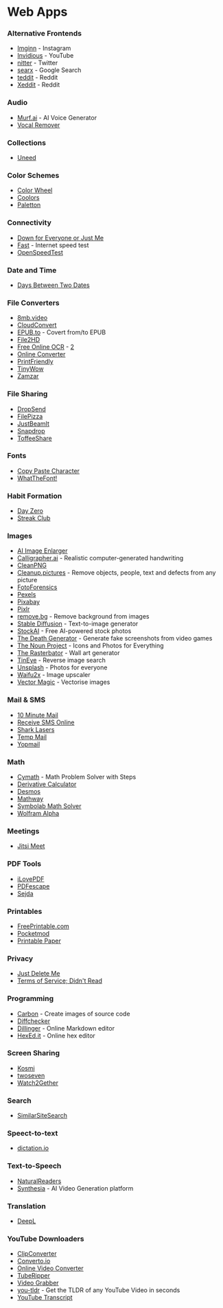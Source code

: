 # Web Apps

### Alternative Frontends

* [Imginn](https://imginn.com/) - Instagram
* [Invidious](https://api.invidious.io/) - YouTube
* [nitter](https://nitter.net/) - Twitter
* [searx](https://searx.space/) - Google Search
* [teddit](https://teddit.net/) - Reddit
* [Xeddit](https://www.xeddit.com/) - Reddit

### Audio

* [Murf.ai](https://murf.ai/) - AI Voice Generator
* [Vocal Remover](https://vocalremover.org/)

### Collections

* [Uneed](https://www.uneed.best/)

### Color Schemes

* [Color Wheel](https://color.adobe.com/create/color-wheel)
* [Coolors](https://coolors.co/)
* [Paletton](https://paletton.com)

### Connectivity

* [Down for Everyone or Just Me](https://downforeveryoneorjustme.com/)
* [Fast](https://fast.com) - Internet speed test
* [OpenSpeedTest](https://openspeedtest.com/)

### Date and Time

* [Days Between Two Dates](https://www.timeanddate.com/date/duration.html)

### File Converters

* [8mb.video](https://8mb.video/)
* [CloudConvert](https://cloudconvert.com/)
* [EPUB.to](https://epub.to/) - Covert from/to EPUB
* [File2HD](http://file2hd.com/)
* [Free Online OCR](https://www.newocr.com/) - [2](https://www.onlineocr.net/)
* [Online Converter](https://www.online-convert.com/)
* [PrintFriendly](https://www.printfriendly.com/)
* [TinyWow](https://tinywow.com/)
* [Zamzar](https://www.zamzar.com)

### File Sharing

* [DropSend](https://www.dropsend.com/)
* [FilePizza](https://file.pizza/)
* [JustBeamIt](https://justbeamit.com/)
* [Snapdrop](https://snapdrop.net/)
* [ToffeeShare](https://toffeeshare.com/)

### Fonts

* [Copy Paste Character](https://copypastecharacter.com/)
* [WhatTheFont!](https://www.myfonts.com/WhatTheFont/)

### Habit Formation

* [Day Zero](https://dayzeroproject.com/)
* [Streak Club](https://streak.club/)

### Images

* [AI Image Enlarger](https://imglarger.com/)
* [Calligrapher.ai](https://www.calligrapher.ai/) - Realistic computer-generated handwriting
* [CleanPNG](https://www.cleanpng.com/)
* [Cleanup.pictures](https://cleanup.pictures/) - Remove objects, people, text and defects from any picture
* [FotoForensics](https://fotoforensics.com/)
* [Pexels](https://www.pexels.com/)
* [Pixabay](https://pixabay.com/it/)
* [Pixlr](https://pixlr.com/it/)
* [remove.bg](https://www.remove.bg/) - Remove background from images
* [Stable Diffusion](https://stablediffusionweb.com/) - Text-to-image generator
* [StockAI](https://www.stockai.com/) - Free AI-powered stock photos
* [The Death Generator](https://deathgenerator.com) - Generate fake screenshots from video games
* [The Noun Project](https://thenounproject.com/) - Icons and Photos for Everything
* [The Rasterbator](https://rasterbator.net/) - Wall art generator
* [TinEye](https://tineye.com/) - Reverse image search
* [Unsplash](https://unsplash.com/) - Photos for everyone
* [Waifu2x](https://waifu2x.me/) - Image upscaler
* [Vector Magic](https://vectormagic.com/) - Vectorise images

### Mail & SMS

* [10 Minute Mail](https://10minutemail.com/)
* [Receive SMS Online](https://www.receivesms.co/)
* [Shark Lasers](https://www.sharklasers.com/)
* [Temp Mail](https://temp-mail.org/)
* [Yopmail](https://yopmail.com/it/)

### Math

* [Cymath](https://www.cymath.com/) - Math Problem Solver with Steps
* [Derivative Calculator](https://www.derivative-calculator.net/)
* [Desmos](https://www.desmos.com/calculator)
* [Mathway](https://www.mathway.com)
* [Symbolab Math Solver](https://www.symbolab.com/)
* [Wolfram Alpha](https://www.wolframalpha.com/)

### Meetings

* [Jitsi Meet](https://meet.jit.si/)

### PDF Tools

* [iLovePDF](https://www.ilovepdf.com/)
* [PDFescape](https://www.pdfescape.com/windows/)
* [Sejda](https://www.sejda.com/)

### Printables

* [FreePrintable.com](https://www.freeprintable.com/)
* [Pocketmod](https://pocketmod.com/)
* [Printable Paper](https://www.printablepaper.net/)

### Privacy

* [Just Delete Me](https://backgroundchecks.org/justdeleteme/)
* [Terms of Service; Didn't Read](https://tosdr.org/)

### Programming

* [Carbon](https://carbon.now.sh/) - Create images of source code
* [Diffchecker](https://www.diffchecker.com/)
* [Dillinger](https://dillinger.io/) - Online Markdown editor
* [HexEd.it](https://hexed.it/) -  Online hex editor

### Screen Sharing

* [Kosmi](https://kosmi.io/)
* [twoseven](https://twoseven.xyz/)
* [Watch2Gether](https://w2g.tv/)

### Search

* [SimilarSiteSearch](https://www.similarsitesearch.com/)

### Speect-to-text

* [dictation.io](https://dictation.io)

### Text-to-Speech

* [NaturalReaders](https://www.naturalreaders.com/online/)
* [Synthesia](https://www.synthesia.io/) - AI Video Generation platform

### Translation

* [DeepL](https://www.deepl.com/translator)

### YouTube Downloaders

* [ClipConverter](https://www.clipconverter.cc)
* [Converto.io](https://www.converto.io)
* [Online Video Converter](https://onlinevideoconverter.com/youtube-converter)
* [TubeRipper](https://tuberipper.com/)
* [Video Grabber](https://www.videograbber.net/)
* [you-tldr](https://www.you-tldr.com/) - Get the TLDR of any YouTube Video in seconds
* [YouTube Transcript](https://youtubetranscript.com/)
